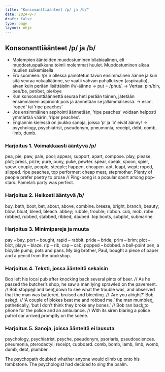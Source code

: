 ```yaml
---
title: "Konsonanttiäänteet /p/ ja /b/"
date: 2024-8-7
draft: false
type: page
layout: ohje
---
```


## Konsonanttiäänteet /p/ ja /b/
- Molempien äänteiden muodostuminen bilabiaalinen, eli muodostuspaikkana toimii molemmat huulet. Muodostuminen alkaa huulien sulkemisella
-	Ero suomeen: /p/:n ollessa painotetun tavun ensimmäinen äänne ja kun sitä seuraa vokaaliäänne, se vaatii vahvan puhalluksen (aspiraatio), aivan kuin perään lisättäisiin /h/-äänne -> put = /phut/.
-> Vertaa: pin/bin, pee/be, pet/bet, pie/bye 
-	Kun konsonanttiäännettä seuraa heti perään toinen, jätetään ensimmäinen aspirointi pois ja äännetään se jälkimmäisessä.
-> esim. ’roped’ tai ’ripe peaches’
-	Jos ensimmäinen aspirointi äännetään, ’ripe peaches’ voidaan helposti ymmärtää väärin, ’riper peaches’.
-	Englannin kielessä on joukko sanoja, joissa ’p’ ja ’b’ eivät äänny!
-> psychology, psychiatrist, pseudonym, pneumonia, receipt, debt, comb, limb, dumb.
	
### Harjoitus 1. Voimakkaasti ääntyvä /p/
pea, pie, paw, pale, pool; appear, support, apart, compose.
play, please, plot; press, prize; pure, puny, puke, pewter.
spear, speak, spoon, spier, spew.
couple, people, steeple; happen, cheapen.
apt, leapt, wept; roped, slipped.
ripe peaches, top performer; cheap meat, stepmother.
Plenty of people prefer poetry to prose // Ping-pong is a popular sport among pop-stars.
Pamela’s party was perfect.

### Harjoitus 2. Heikosti ääntyvä /b/
buy, bath, boot, bet, about, above, combine. 
breeze, bright, branch, beauty; blow, bloat, bleed, bleach.
abbey; rubble, trouble; ribbon.
cub, mob, robe.
robbed, rubbed, stabbed, ribbed, daubed. 
top boots, subplot, submarine. 
 
### Harjoitus 3. Minimipareja ja muuta
pay – bay, port – bought, rapid – rabbit.
pride – bride; prim – brim; plot – blot, plays – blaze.
rip – rib, cap – cab; popped – bobbed.
a ball-point pen, a bicycle pump, pots and pans. 
My big brother, Paul, bought a piece of paper and a pencil from the bookshop.

### Harjoitus 4. Teksti, jossa äänteitä sekaisin
Bob left his local pub after knocking back several pints of beer. // As he passed the butcher’s shop, he saw a man lying sprawled on the pavement. // Bob stoppe͜d and bent͜ down to see what the trouble was, and observed that the man was battered, bruised and bleeding. // ‘Are you alright?’ Bob aske͜d. // ‘A couple of blokes beat me and robbed me,’ the man mumbled͜ pathetically, ‘but I don’t think they broke any bones.’ // Bob ran back͜ to phone for the police and an ambulance. // With its siren blaring a police patrol car arrived͜ promptly on the scene. 

### Harjoitus 5. Sanoja, joissa äänteitä ei lausuta
psychology, psychiatrist, psyche, pseudonym, psoriaris, pseudosciences.
pneumonia, pterodactyl; receipt, cupboard. 
comb, bomb, lamb, limb, womb, dumb, debt, plumber. 

The psychopath doubted whether anyone would climb up onto his tombstone.
The psychologist had decided to sing the psalm. 
 
